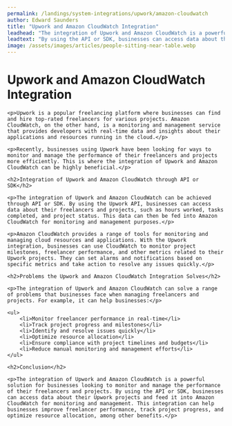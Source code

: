 ```yaml
---
permalink: /landings/system-integrations/upwork/amazon-cloudwatch
author: Edward Saunders
title: "Upwork and Amazon CloudWatch Integration"
leadhead: "The integration of Upwork and Amazon CloudWatch is a powerful solution for businesses looking to monitor and manage the performance of their freelancers and projects"
leadtext: "By using the API or SDK, businesses can access data about their Upwork projects and feed it into Amazon CloudWatch for monitoring and management. This integration can help businesses improve freelancer performance, track project progress, and optimize resource allocation, among other benefits."
image: /assets/images/articles/people-sitting-near-table.webp
---
```

<div class="arttext">	<h1>Upwork and Amazon CloudWatch Integration</h1>

	<p>Upwork is a popular freelancing platform where businesses can find and hire top-rated freelancers for various projects. Amazon CloudWatch, on the other hand, is a monitoring and management service that provides developers with real-time data and insights about their applications and resources running in the cloud.</p>

	<p>Recently, businesses using Upwork have been looking for ways to monitor and manage the performance of their freelancers and projects more efficiently. This is where the integration of Upwork and Amazon CloudWatch can be highly beneficial.</p>

	<h2>Integration of Upwork and Amazon CloudWatch through API or SDK</h2>

	<p>The integration of Upwork and Amazon CloudWatch can be achieved through API or SDK. By using the Upwork API, businesses can access data about their freelancers and projects, such as hours worked, tasks completed, and project status. This data can then be fed into Amazon CloudWatch for monitoring and management purposes.</p>

	<p>Amazon CloudWatch provides a range of tools for monitoring and managing cloud resources and applications. With the Upwork integration, businesses can use CloudWatch to monitor project milestones, freelancer performance, and other metrics related to their Upwork projects. They can set alarms and notifications based on specific metrics and take action to resolve any issues quickly.</p>

	<h2>Problems the Upwork and Amazon CloudWatch Integration Solves</h2>

	<p>The integration of Upwork and Amazon CloudWatch can solve a range of problems that businesses face when managing freelancers and projects. For example, it can help businesses:</p>

	<ul>
		<li>Monitor freelancer performance in real-time</li>
		<li>Track project progress and milestones</li>
		<li>Identify and resolve issues quickly</li>
		<li>Optimize resource allocation</li>
		<li>Ensure compliance with project timelines and budgets</li>
		<li>Reduce manual monitoring and management efforts</li>
	</ul>

	<h2>Conclusion</h2>

	<p>The integration of Upwork and Amazon CloudWatch is a powerful solution for businesses looking to monitor and manage the performance of their freelancers and projects. By using the API or SDK, businesses can access data about their Upwork projects and feed it into Amazon CloudWatch for monitoring and management. This integration can help businesses improve freelancer performance, track project progress, and optimize resource allocation, among other benefits.</p>
</div>